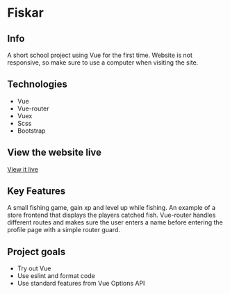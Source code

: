 # Fiskar

## Info

A short school project using Vue for the first time. Website is not responsive, so make sure to use a computer when visiting the site.

## Technologies

- Vue
- Vue-router
- Vuex
- Scss
- Bootstrap

## View the website live

[View it live](https://marcus-oskarsson.github.io/)

## Key Features

A small fishing game, gain xp and level up while fishing. An example of a store frontend that displays the players catched fish.
Vue-router handles different routes and makes sure the user enters a name before entering the profile page with a simple router guard.

## Project goals

- Try out Vue
- Use eslint and format code
- Use standard features from Vue Options API
